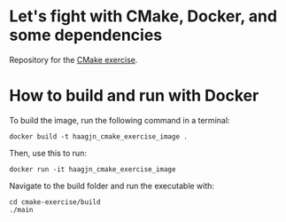 # Let's fight with CMake, Docker, and some dependencies

Repository for the [CMake exercise](https://github.com/Simulation-Software-Engineering/Lecture-Material/blob/main/building-and-packaging/material/exercise_cmake_text.md).


# How to build and run with Docker

To build the image, run the following command in a terminal:

 ```
 docker build -t haagjn_cmake_exercise_image .
 ```

Then, use this to run:

 ```
 docker run -it haagjn_cmake_exercise_image
 ```

Navigate to the build folder and run the executable with:

 ```
 cd cmake-exercise/build
 ./main
 ```
